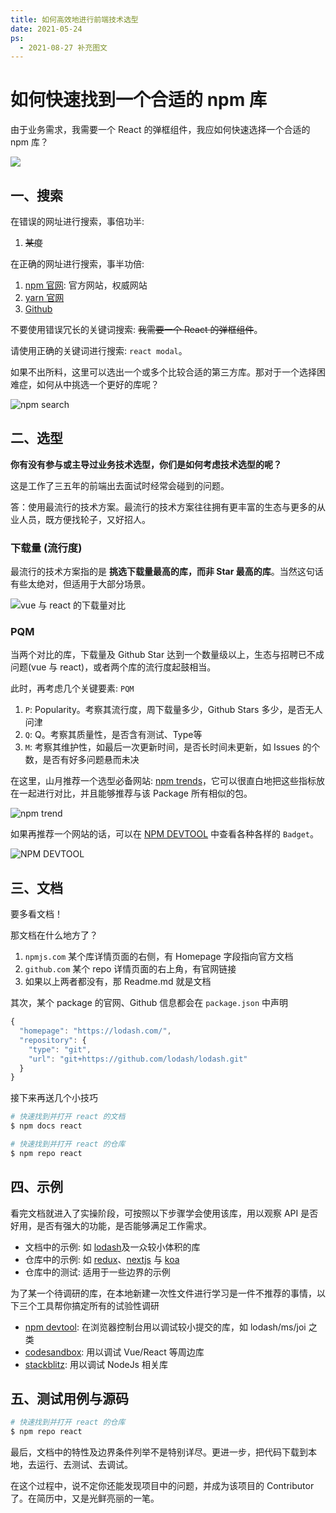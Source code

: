 ```yaml
---
title: 如何高效地进行前端技术选型
date: 2021-05-24
ps:
  - 2021-08-27 补充图文
---
```


# 如何快速找到一个合适的 npm 库

由于业务需求，我需要一个 React 的弹框组件，我应如何快速选择一个合适的 npm 库？

![](https://ss0.baidu.com/94o3dSag_xI4khGko9WTAnF6hhy/zhidao/pic/item/18d8bc3eb13533fa1232b2e5a3d3fd1f40345b70.jpg)

## 一、搜索

在错误的网址进行搜索，事倍功半:

1. ~~某度~~

在正确的网址进行搜索，事半功倍:

1. [npm 官网](https://npmjs.com): 官方网站，权威网站
2. [yarn 官网](https://yarnpkg.com/)
3. [Github](https://github.com)

不要使用错误冗长的关键词搜索: ~~我需要一个 React 的弹框组件~~。

请使用正确的关键词进行搜索: `react modal`。

如果不出所料，这里可以选出一个或多个比较合适的第三方库。那对于一个选择困难症，如何从中挑选一个更好的库呢？

![npm search](https://cdn.jsdelivr.net/gh/shfshanyue/blog@master/frontend-engineering/assets/npm-search.png)

## 二、选型

**你有没有参与或主导过业务技术选型，你们是如何考虑技术选型的呢？**

这是工作了三五年的前端出去面试时经常会碰到的问题。

答：使用最流行的技术方案。最流行的技术方案往往拥有更丰富的生态与更多的从业人员，既方便找轮子，又好招人。

### 下载量 (流行度)

最流行的技术方案指的是 **挑选下载量最高的库，而非 Star 最高的库**。当然这句话有些太绝对，但适用于大部分场景。

![vue 与 react 的下载量对比](https://cdn.jsdelivr.net/gh/shfshanyue/assets@master/src/vue-react.4f6mcxs4pca0.png)

### PQM

当两个对比的库，下载量及 Github Star 达到一个数量级以上，生态与招聘已不成问题(vue 与 react)，或者两个库的流行度起鼓相当。

此时，再考虑几个关键要素: `PQM`

1. `P`: Popularity。考察其流行度，周下载量多少，Github Stars 多少，是否无人问津
1. `Q`: Q。考察其质量性，是否含有测试、Type等
1. `M`: 考察其维护性，如最后一次更新时间，是否长时间未更新，如 Issues 的个数，是否有好多问题悬而未决

在这里，山月推荐一个选型必备网站: [npm trends](https://www.npmtrends.com/)，它可以很直白地把这些指标放在一起进行对比，并且能够推荐与该 Package 所有相似的包。

![npm trend](https://cdn.jsdelivr.net/gh/shfshanyue/blog@master/frontend-engineering/assets/npm-trend.png)

如果再推荐一个网站的话，可以在 [NPM DEVTOOL](https://npm.devtool.tech/vue) 中查看各种各样的 `Badget`。

![NPM DEVTOOL](https://p3-juejin.byteimg.com/tos-cn-i-k3u1fbpfcp/d19d3f08463c444ebadea038a9f97dee~tplv-k3u1fbpfcp-watermark.image)

## 三、文档

要多看文档！

那文档在什么地方了？

1. `npmjs.com` 某个库详情页面的右侧，有 Homepage 字段指向官方文档
1. `github.com` 某个 repo 详情页面的右上角，有官网链接
1. 如果以上两者都没有，那 Readme.md 就是文档

其次，某个 package 的官网、Github 信息都会在 `package.json` 中声明

``` js
{
  "homepage": "https://lodash.com/",
  "repository": {
    "type": "git",
    "url": "git+https://github.com/lodash/lodash.git"
  }
}
```

接下来再送几个小技巧

``` bash
# 快速找到并打开 react 的文档
$ npm docs react

# 快速找到并打开 react 的仓库
$ npm repo react
```

## 四、示例

看完文档就进入了实操阶段，可按照以下步骤学会使用该库，用以观察 API 是否好用，是否有强大的功能，是否能够满足工作需求。

+ 文档中的示例: 如 [lodash](https://lodash.com/)及一众较小体积的库
+ 仓库中的示例: 如 [redux](https://github.com/reduxjs/redux)、[nextjs](https://github.com/vercel/next.js) 与 [koa](https://github.com/koajs/examples)
+ 仓库中的测试: 适用于一些边界的示例

为了某一个待调研的库，在本地新建一次性文件进行学习是一件不推荐的事情，以下三个工具帮你搞定所有的试验性调研

+ [npm devtool](https://npm.devtool.tech/ms): 在浏览器控制台用以调试较小提交的库，如 lodash/ms/joi 之类
+ [codesandbox](https://codesandbox.io/): 用以调试 Vue/React 等周边库
+ [stackblitz](https://stackblitz.com/): 用以调试 NodeJs 相关库

## 五、测试用例与源码

``` bash
# 快速找到并打开 react 的仓库
$ npm repo react
```

最后，文档中的特性及边界条件列举不是特别详尽。更进一步，把代码下载到本地，去运行、去测试、去调试。

在这个过程中，说不定你还能发现项目中的问题，并成为该项目的 Contributor 了。在简历中，又是光鲜亮丽的一笔。
